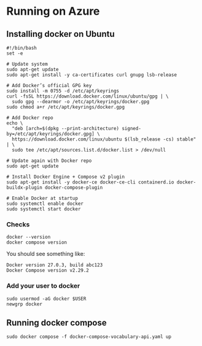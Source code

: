 # Running on Azure
## Installing docker on Ubuntu

````shell
#!/bin/bash
set -e

# Update system
sudo apt-get update
sudo apt-get install -y ca-certificates curl gnupg lsb-release

# Add Docker’s official GPG key
sudo install -m 0755 -d /etc/apt/keyrings
curl -fsSL https://download.docker.com/linux/ubuntu/gpg | \
  sudo gpg --dearmor -o /etc/apt/keyrings/docker.gpg
sudo chmod a+r /etc/apt/keyrings/docker.gpg

# Add Docker repo
echo \
  "deb [arch=$(dpkg --print-architecture) signed-by=/etc/apt/keyrings/docker.gpg] \
  https://download.docker.com/linux/ubuntu $(lsb_release -cs) stable" | \
  sudo tee /etc/apt/sources.list.d/docker.list > /dev/null

# Update again with Docker repo
sudo apt-get update

# Install Docker Engine + Compose v2 plugin
sudo apt-get install -y docker-ce docker-ce-cli containerd.io docker-buildx-plugin docker-compose-plugin

# Enable Docker at startup
sudo systemctl enable docker
sudo systemctl start docker

````
### Checks
````shell
docker --version
docker compose version

````
You should see something like:
````shell
Docker version 27.0.3, build abc123
Docker Compose version v2.29.2
````
### Add your user to docker
````shell
sudo usermod -aG docker $USER
newgrp docker
````

## Running docker compose
````shell
sudo docker compose -f docker-compose-vocabulary-api.yaml up

````